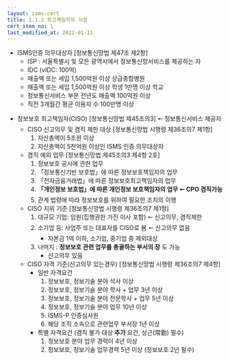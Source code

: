 ```yaml
---
layout: isms-cert
title: 1.1.2 최고책임자의 지정
cert_item_no: 1
last_modified_at: 2022-01-11
---
```


- ISMS인증 의무대상자 [정보통신망법 제47조 제2항]
  - ISP : 서울특별시 및 모든 광역시에서 정보통신망서비스를 제공하는 자
  - IDC (vIDC: 100억)
  - 매출액 또는 세입 1,500억원 이상 상급종합병원
  - 매출액 또는 세입 1,500억원 이상 학생 1만명 이상 학교
  - 정보통신서비스 부문 전년도 매출액 100억원 이상
  - 직전 3개월간 평균 이용자 수 100만명 이상

<p></p>

- 정보보호 최고책임자(CISO) [정보통신망법 제45조의3] 🠔 정보통신서비스 제공자
  - CISO 신고의무 및 겸직 제한 대상 [정보통신망법 시행령 제36조의7 제1항]
    1. 자산총액이 5조원 이상
    2. 자산총액이 5천억원 이상인 ISMS 인증 의무대상자
  - 겸직 예외 업무 [정보통신망법 제45조의3 제4항 2호]
    1. 정보보호 공시에 관한 업무
    2. 「정보통신기반 보호법」에 따른 정보보호책임자의 업무
    3. 「전자금융거래법」에 따른 정보보호최고책임자의 업무
    4. **「개인정보 보호법」에 따른 개인정보 보호책임자의 업무 🠔 CPO 겸직가능**
    5. 관계 법령에 따라 정보보호를 위하여 필요한 조치의 이행
  - CISO 지위 기준 [정보통신망법 시행령 제36조의7 제1항]
    1. 대규모 기업: 임원(집행권한 가진 이사 포함) 🠔 신고의무, 겸직제한
    2. 소기업 등: 사업주 또는 대표자를 CISO로 봄 🠔 신고의무 없음
       - 자본금 1억 이하, 소기업, 중기업 중 제외대상
    3. 나머지 : **정보보호 관련 업무를 총괄하는 부서의 장** 도 가능 
       - 신고의무 있음
  - CISO 자격 기준(신고의무 있는경우) [정보통신망법 시행령 제36조의7 제4항]
    - 일반 자격요건
      1. 정보보호, 정보기술 분야 석사 이상 
      2. 정보보호, 정보기술 분야 학사 + 업무 3년 이상
      3. 정보보호, 정보기술 분야 전문학사 + 업무 5년 이상
      4. 정보보호, 정보기술 분야 업무 10년 이상
      5. ISMS-P 인증심사원
      6. 해당 조직 소속으로 관련업무 부서장 1년 이상 
    - 특별 자격요건 (겸직 불가 대상 **추가** 요건, 상근(常勤) 필수)
      1. 정보보호 분야 업무 경력이 4년 이상
      2. 정보보호, 정보기술 업무경력 5년 이상 (정보보호 2년 필수)